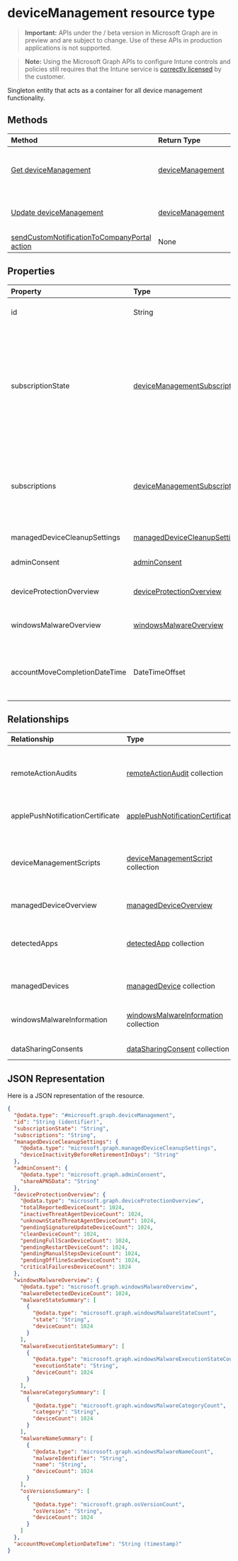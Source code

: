 ﻿# deviceManagement resource type

> **Important:** APIs under the / beta version in Microsoft Graph are in preview and are subject to change. Use of these APIs in production applications is not supported.

> **Note:** Using the Microsoft Graph APIs to configure Intune controls and policies still requires that the Intune service is [correctly licensed](https://go.microsoft.com/fwlink/?linkid=839381) by the customer.

Singleton entity that acts as a container for all device management functionality.
## Methods
|Method|Return Type|Description|
|:---|:---|:---|
|[Get deviceManagement](../api/intune_devices_devicemanagement_get.md)|[deviceManagement](../resources/intune_devices_devicemanagement.md)|Read properties and relationships of the [deviceManagement](../resources/intune_devices_devicemanagement.md) object.|
|[Update deviceManagement](../api/intune_devices_devicemanagement_update.md)|[deviceManagement](../resources/intune_devices_devicemanagement.md)|Update the properties of a [deviceManagement](../resources/intune_devices_devicemanagement.md) object.|
|[sendCustomNotificationToCompanyPortal action](../api/intune_devices_devicemanagement_sendcustomnotificationtocompanyportal.md)|None|Not yet documented|

## Properties
|Property|Type|Description|
|:---|:---|:---|
|id|String|Unique Identifier for the device|
|subscriptionState|[deviceManagementSubscriptionState](../resources/intune_devices_devicemanagementsubscriptionstate.md)|Tenant mobile device management subscription state. Possible values are: `pending`, `active`, `warning`, `disabled`, `deleted`, `blocked`, `lockedOut`.|
|subscriptions|[deviceManagementSubscriptions](../resources/intune_devices_devicemanagementsubscriptions.md)|Tenant's Subscription. Possible values are: `none`, `intune`, `office365`, `intunePremium`, `intune_EDU`, `intune_SMB`.|
|managedDeviceCleanupSettings|[managedDeviceCleanupSettings](../resources/intune_devices_manageddevicecleanupsettings.md)|Device cleanup rule|
|adminConsent|[adminConsent](../resources/intune_devices_adminconsent.md)|Admin consent information.|
|deviceProtectionOverview|[deviceProtectionOverview](../resources/intune_devices_deviceprotectionoverview.md)|Device protection overview.|
|windowsMalwareOverview|[windowsMalwareOverview](../resources/intune_devices_windowsmalwareoverview.md)|Malware overview for windows devices.|
|accountMoveCompletionDateTime|DateTimeOffset|The date & time when tenant data moved between scaleunits.|

## Relationships
|Relationship|Type|Description|
|:---|:---|:---|
|remoteActionAudits|[remoteActionAudit](../resources/intune_devices_remoteactionaudit.md) collection|The list of device remote action audits with the tenant.|
|applePushNotificationCertificate|[applePushNotificationCertificate](../resources/intune_devices_applepushnotificationcertificate.md)|Apple push notification certificate.|
|deviceManagementScripts|[deviceManagementScript](../resources/intune_devices_devicemanagementscript.md) collection|The list of device management scripts associated with the tenant.|
|managedDeviceOverview|[managedDeviceOverview](../resources/intune_devices_manageddeviceoverview.md)|Device overview|
|detectedApps|[detectedApp](../resources/intune_devices_detectedapp.md) collection|The list of detected apps associated with a device.|
|managedDevices|[managedDevice](../resources/intune_devices_manageddevice.md) collection|The list of managed devices.|
|windowsMalwareInformation|[windowsMalwareInformation](../resources/intune_devices_windowsmalwareinformation.md) collection|The list of affected malware in the tenant.|
|dataSharingConsents|[dataSharingConsent](../resources/intune_devices_datasharingconsent.md) collection|Data sharing consents.|

## JSON Representation
Here is a JSON representation of the resource.
<!-- {
  "blockType": "resource",
  "keyProperty": "id",
  "@odata.type": "microsoft.graph.deviceManagement"
}
-->
``` json
{
  "@odata.type": "#microsoft.graph.deviceManagement",
  "id": "String (identifier)",
  "subscriptionState": "String",
  "subscriptions": "String",
  "managedDeviceCleanupSettings": {
    "@odata.type": "microsoft.graph.managedDeviceCleanupSettings",
    "deviceInactivityBeforeRetirementInDays": "String"
  },
  "adminConsent": {
    "@odata.type": "microsoft.graph.adminConsent",
    "shareAPNSData": "String"
  },
  "deviceProtectionOverview": {
    "@odata.type": "microsoft.graph.deviceProtectionOverview",
    "totalReportedDeviceCount": 1024,
    "inactiveThreatAgentDeviceCount": 1024,
    "unknownStateThreatAgentDeviceCount": 1024,
    "pendingSignatureUpdateDeviceCount": 1024,
    "cleanDeviceCount": 1024,
    "pendingFullScanDeviceCount": 1024,
    "pendingRestartDeviceCount": 1024,
    "pendingManualStepsDeviceCount": 1024,
    "pendingOfflineScanDeviceCount": 1024,
    "criticalFailuresDeviceCount": 1024
  },
  "windowsMalwareOverview": {
    "@odata.type": "microsoft.graph.windowsMalwareOverview",
    "malwareDetectedDeviceCount": 1024,
    "malwareStateSummary": [
      {
        "@odata.type": "microsoft.graph.windowsMalwareStateCount",
        "state": "String",
        "deviceCount": 1024
      }
    ],
    "malwareExecutionStateSummary": [
      {
        "@odata.type": "microsoft.graph.windowsMalwareExecutionStateCount",
        "executionState": "String",
        "deviceCount": 1024
      }
    ],
    "malwareCategorySummary": [
      {
        "@odata.type": "microsoft.graph.windowsMalwareCategoryCount",
        "category": "String",
        "deviceCount": 1024
      }
    ],
    "malwareNameSummary": [
      {
        "@odata.type": "microsoft.graph.windowsMalwareNameCount",
        "malwareIdentifier": "String",
        "name": "String",
        "deviceCount": 1024
      }
    ],
    "osVersionsSummary": [
      {
        "@odata.type": "microsoft.graph.osVersionCount",
        "osVersion": "String",
        "deviceCount": 1024
      }
    ]
  },
  "accountMoveCompletionDateTime": "String (timestamp)"
}
```



